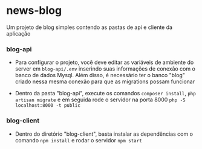 # news-blog
Um projeto de blog simples contendo as pastas de api e cliente da aplicação

### blog-api
* Para configurar o projeto, você deve editar as variáveis de ambiente do server em `blog-api/.env` inserindo
suas informações de conexão com o banco de dados Mysql. Além disso, é necessário ter o banco "blog" criado nessa mesma
conexão para que as migrations possam funcionar

* Dentro da pasta "blog-api", execute os comandos `composer install`, `php artisan migrate` e em seguida rode o servidor na porta 8000 
`php -S localhost:8000 -t public`

### blog-client
* Dentro do diretório "blog-client", basta instalar as dependências  com o comando `npm install` e rodar o servidor `npm start`  
